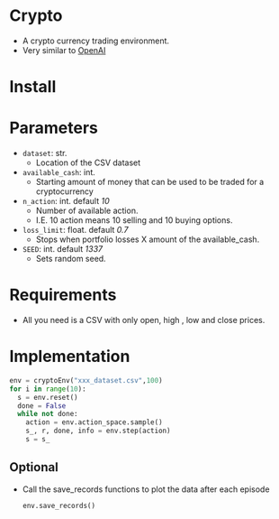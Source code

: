 # Crypto
- A crypto currency trading environment.
- Very similar to [OpenAI](https://gym.openai.com/)

# Install

# Parameters
- `dataset`: str.  
  - Location of the CSV dataset
- `available_cash`: int.  
  - Starting amount of money that can be used to be traded for a cryptocurrency
- `n_action`: int. default *10* 
  - Number of available action. 
  - I.E. 10 action means 10 selling and 10 buying options.
- `loss_limit`: float. default *0.7* 
  - Stops when portfolio losses X amount of the available_cash. 
- `SEED`: int. default *1337*  
  - Sets random seed.


# Requirements
- All you need is a CSV with only open, high , low and close prices.

# Implementation
```python
env = cryptoEnv("xxx_dataset.csv",100)
for i in range(10):
  s = env.reset()
  done = False
  while not done:
    action = env.action_space.sample()
    s_, r, done, info = env.step(action)
    s = s_
```
## Optional
- Call the save_records functions to plot the data after each episode
  ```python
  env.save_records()
  ```


